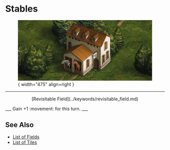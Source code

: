 # Stables

<figure markdown="span">

![Stables Map Location](../assets/locations-stables.webp){ width="475" align=right }

</figure>

___
<p style="text-align: center;" markdown>[Revisitable Field](../keywords/revisitable_field.md)</p>
___
Gain +1 :movement: for this turn.
___


## See Also

- [List of Fields](index.md)
- [List of Tiles](../tiles/index.md)

